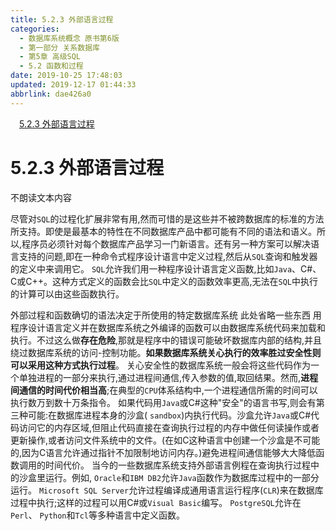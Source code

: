 ```yaml
---
title: 5.2.3 外部语言过程
categories: 
  - 数据库系统概念 原书第6版
  - 第一部分 关系数据库
  - 第5章 高级SQL
  - 5.2 函数和过程
date: 2019-10-25 17:48:03
updated: 2019-12-17 01:44:33
abbrlink: dae426a0
---
```

<div id='my_toc'><a href="/ReadingNotes/dae426a0/#5.2.3-外部语言过程" class="header_1">5.2.3 外部语言过程</a><br></div>
<style>
    .header_1{
        margin-left: 1em;
    }
    .header_2{
        margin-left: 2em;
    }
    .header_3{
        margin-left: 3em;
    }
    .header_4{
        margin-left: 4em;
    }
    .header_5{
        margin-left: 5em;
    }
    .header_6{
        margin-left: 6em;
    }
</style>
<!--more-->
<script>if (navigator.platform.search('arm')==-1){document.getElementById('my_toc').style.display = 'none';}
var e,p = document.getElementsByTagName('p');while (p.length>0) {e = p[0];e.parentElement.removeChild(e);}
</script>

<!--end-->
<!--SSTStart-->
# 5.2.3 外部语言过程 #
不朗读文本内容
<!--SSTStop-->
尽管对`SQL`的过程化扩展非常有用,然而可惜的是这些并不被跨数据库的标准的方法所支持。即使是最基本的特性在不同数据库产品中都可能有不同的语法和语义。所以,程序员必须针对每个数据库产品学习一门新语言。还有另一种方案可以解决语言支持的问题,即在一种命令式程序设计语言中定义过程,然后从`SQL`查询和触发器的定义中来调用它。
`SQL`允许我们用一种程序设计语言定义函数,比如`Java`、C#、C或C++。这种方式定义的函数会比`SQL`中定义的函数效率更高,无法在`SQL`中执行的计算可以由这些函数执行。

外部过程和函数确切的语法决定于所使用的特定数据库系统
此处省略一些东西
用程序设计语言定义并在数据库系统之外编译的函数可以由数据库系统代码来加载和执行。不过这么做**存在危险**,那就是程序中的错误可能破坏数据库内部的结构,并且绕过数据库系统的访问-控制功能。**如果数据库系统关心执行的效率胜过安全性则可以采用这种方式执行过程**。
关心安全性的数据库系统一般会将这些代码作为一个单独进程的一部分来执行,通过进程间通信,传入参数的值,取回结果。然而,**进程间通信的时间代价相当高**;在典型的`CPU`体系结构中,一个进程通信所需的时间可以执行数万到数十万条指令。
如果代码用`Java`或C#这种"安全"的语言书写,则会有第三种可能:在数据库进程本身的沙盒( `sandbox`)内执行代码。沙盒允许`Java`或C#代码访问它的内存区域,但阻止代码直接在查询执行过程的内存中做任何读操作或者更新操作,或者访问文件系统中的文件。(在如C这种语言中创建一个沙盒是不可能的,因为C语言允许通过指针不加限制地访问内存。)避免进程间通信能够大大降低函数调用的时间代价。
当今的一些数据库系统支持外部语言例程在查询执行过程中的沙盒里运行。例如, `Oracle`和`IBM DB2`允许`Java`函数作为数据库过程中的一部分运行。 `Microsoft SQL Server`允许过程编译成通用语言运行程序(`CLR`)来在数据库过程中执行;这样的过程可以用C#或`Visual Basic`编写。 `PostgreSQL`允许在`Perl`、 `Python`和`Tcl`等多种语言中定义函数。

